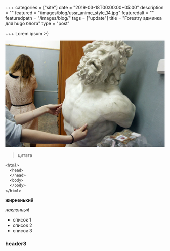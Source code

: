 +++
categories = ["site"]
date = "2019-03-18T00:00:00+05:00"
description = ""
featured = "/images/blog/ussr_anime_style_14.jpg"
featuredalt = ""
featuredpath = "/images/blog/"
tags = ["update"]
title = "Forestry админка для hugo блога"
type = "post"

+++
Lorem ipsum :-)

![](/images/blog/80735.jpg)

_<!-- Read more -->_

> цитата

    <html>
      <head>
      </head>
      <body>
      </body>
    </html>

**жирненький**

_наклонный_

* список 1
* список 2
* список 3

### header3